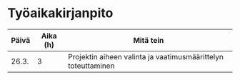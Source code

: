 # Työaikakirjanpito

| Päivä | Aika (h) | Mitä tein                                                     |
| ----- | -------- | ------------------------------------------------------------- |
| 26.3. | 3        | Projektin aiheen valinta ja vaatimusmäärittelyn toteuttaminen |
